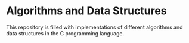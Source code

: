 # Algorithms and Data Structures
This repository is filled with implementations of different algorithms and data
structures in the C programming language.
